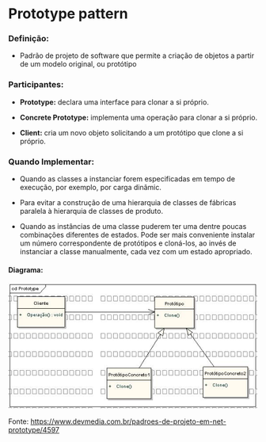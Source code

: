 # Prototype pattern

### **Definição:**

* Padrão de projeto de software que permite a criação de objetos a partir de um modelo original, ou protótipo

### **Participantes:**
* **Prototype:** declara uma interface para clonar a si próprio.

* **Concrete Prototype:** implementa uma operação para clonar a si próprio.

* **Client:** cria um novo objeto solicitando a um protótipo que clone a si próprio.


### **Quando Implementar:**

* Quando as classes a instanciar forem especificadas em tempo de execução, por exemplo, por carga dinâmic.

* Para evitar a construção de uma hierarquia de classes de fábricas paralela à hierarquia de classes de produto.

* Quando as instâncias de uma classe puderem ter uma dentre poucas combinações diferentes de estados. Pode ser mais conveniente instalar um número correspondente de protótipos e cloná-los, ao invés de instanciar a classe manualmente, cada vez com um estado apropriado.

#### Diagrama:
 ![](assets/prototype.jpg)
 
 Fonte: https://www.devmedia.com.br/padroes-de-projeto-em-net-prototype/4597


